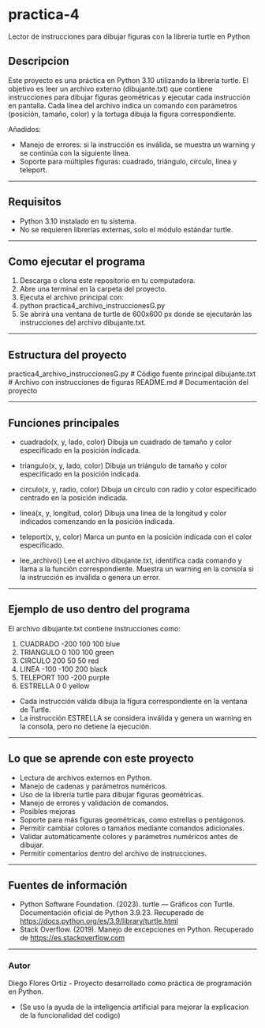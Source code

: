 # practica-4
Lector de instrucciones para dibujar figuras con la librería turtle en Python

## Descripcion

Este proyecto es una práctica en Python 3.10 utilizando la librería turtle.
El objetivo es leer un archivo externo (dibujante.txt) que contiene instrucciones para dibujar figuras geométricas y ejecutar cada instrucción en pantalla.
Cada línea del archivo indica un comando con parámetros (posición, tamaño, color) y la tortuga dibuja la figura correspondiente.

Añadidos:
- Manejo de errores: si la instrucción es inválida, se muestra un warning y se continúa con la siguiente línea.
- Soporte para múltiples figuras: cuadrado, triángulo, círculo, línea y teleport.

---

## Requisitos
- Python 3.10 instalado en tu sistema.
- No se requieren librerías externas, solo el módulo estándar turtle.

---

## Como ejecutar el programa
1. Descarga o clona este repositorio en tu computadora.
2. Abre una terminal en la carpeta del proyecto.
3. Ejecuta el archivo principal con:
4. python practica4_archivo_instruccionesG.py
5. Se abrirá una ventana de turtle de 600x600 px donde se ejecutarán las instrucciones del archivo dibujante.txt.

---

## Estructura del proyecto

practica4_archivo_instruccionesG.py  # Código fuente principal
dibujante.txt                        # Archivo con instrucciones de figuras
README.md                            # Documentación del proyecto

---

## Funciones principales
- cuadrado(x, y, lado, color)
Dibuja un cuadrado de tamaño y color especificado en la posición indicada.

- triangulo(x, y, lado, color)
Dibuja un triángulo de tamaño y color especificado en la posición indicada.

- circulo(x, y, radio, color)
Dibuja un círculo con radio y color especificado centrado en la posición indicada.

- linea(x, y, longitud, color)
Dibuja una línea de la longitud y color indicados comenzando en la posición indicada.

- teleport(x, y, color)
Marca un punto en la posición indicada con el color especificado.

- lee_archivo()
Lee el archivo dibujante.txt, identifica cada comando y llama a la función correspondiente.
Muestra un warning en la consola si la instrucción es inválida o genera un error.

---

## Ejemplo de uso dentro del programa
El archivo dibujante.txt contiene instrucciones como:

1. CUADRADO -200 100 100 blue
2. TRIANGULO 0 100 100 green
3. CIRCULO 200 50 50 red
4. LINEA -100 -100 200 black
5. TELEPORT 100 -200 purple
6. ESTRELLA 0 0 yellow

- Cada instrucción válida dibuja la figura correspondiente en la ventana de Turtle.
- La instrucción ESTRELLA se considera inválida y genera un warning en la consola, pero no detiene la ejecución.

---

## Lo que se aprende con este proyecto
- Lectura de archivos externos en Python.
- Manejo de cadenas y parámetros numéricos.
- Uso de la librería turtle para dibujar figuras geométricas.
- Manejo de errores y validación de comandos.
- Posibles mejoras
- Soporte para más figuras geométricas, como estrellas o pentágonos.
- Permitir cambiar colores o tamaños mediante comandos adicionales.
- Validar automáticamente colores y parámetros numéricos antes de dibujar.
- Permitir comentarios dentro del archivo de instrucciones.

---

## Fuentes de información
- Python Software Foundation. (2023). turtle — Gráficos con Turtle. Documentación oficial de Python 3.9.23. Recuperado de https://docs.python.org/es/3.9/library/turtle.html
- Stack Overflow. (2019). Manejo de excepciones en Python. Recuperado de https://es.stackoverflow.com

---

### Autor
Diego Flores Ortiz - Proyecto desarrollado como práctica de programación en Python.
- (Se uso la ayuda de la inteligencia artificial para mejorar la explicacion de la funcionalidad del codigo)